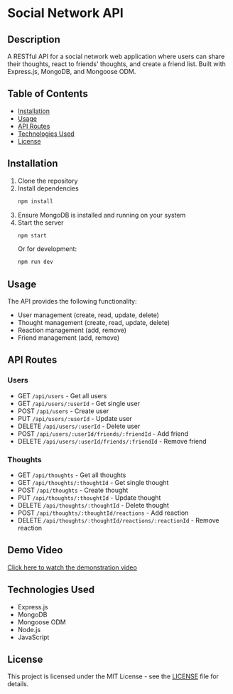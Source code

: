 # Social Network API

## Description
A RESTful API for a social network web application where users can share their thoughts, react to friends' thoughts, and create a friend list. Built with Express.js, MongoDB, and Mongoose ODM.

## Table of Contents
- [Installation](#installation)
- [Usage](#usage)
- [API Routes](#api-routes)
- [Technologies Used](#technologies-used)
- [License](#license)

## Installation
1. Clone the repository
2. Install dependencies
   ```bash
   npm install
   ```
3. Ensure MongoDB is installed and running on your system
4. Start the server
   ```bash
   npm start
   ```
   Or for development:
   ```bash
   npm run dev
   ```

## Usage
The API provides the following functionality:
- User management (create, read, update, delete)
- Thought management (create, read, update, delete)
- Reaction management (add, remove)
- Friend management (add, remove)

## API Routes

### Users
- GET `/api/users` - Get all users
- GET `/api/users/:userId` - Get single user
- POST `/api/users` - Create user
- PUT `/api/users/:userId` - Update user
- DELETE `/api/users/:userId` - Delete user
- POST `/api/users/:userId/friends/:friendId` - Add friend
- DELETE `/api/users/:userId/friends/:friendId` - Remove friend

### Thoughts
- GET `/api/thoughts` - Get all thoughts
- GET `/api/thoughts/:thoughtId` - Get single thought
- POST `/api/thoughts` - Create thought
- PUT `/api/thoughts/:thoughtId` - Update thought
- DELETE `/api/thoughts/:thoughtId` - Delete thought
- POST `/api/thoughts/:thoughtId/reactions` - Add reaction
- DELETE `/api/thoughts/:thoughtId/reactions/:reactionId` - Remove reaction

## Demo Video
[Click here to watch the demonstration video](your-video-link-here)


## Technologies Used
- Express.js
- MongoDB
- Mongoose ODM
- Node.js
- JavaScript

## License
This project is licensed under the MIT License - see the [LICENSE](LICENSE) file for details.
